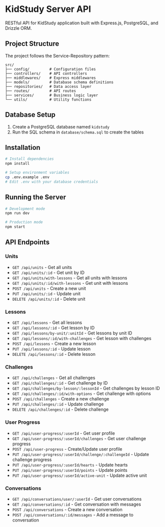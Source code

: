 # KidStudy Server API

RESTful API for KidStudy application built with Express.js, PostgreSQL, and Drizzle ORM.

## Project Structure

The project follows the Service-Repository pattern:

```
src/
├── config/         # Configuration files
├── controllers/    # API controllers
├── middlewares/    # Express middlewares
├── models/         # Database schema definitions
├── repositories/   # Data access layer
├── routes/         # API routes
├── services/       # Business logic layer
└── utils/          # Utility functions
```

## Database Setup

1. Create a PostgreSQL database named `kidstudy`
2. Run the SQL schema in `database/schema.sql` to create the tables

## Installation

```bash
# Install dependencies
npm install

# Setup environment variables
cp .env.example .env
# Edit .env with your database credentials
```

## Running the Server

```bash
# Development mode
npm run dev

# Production mode
npm start
```

## API Endpoints

### Units

- `GET /api/units` - Get all units
- `GET /api/units/:id` - Get unit by ID
- `GET /api/units/with-lessons` - Get all units with lessons
- `GET /api/units/:id/with-lessons` - Get unit with lessons
- `POST /api/units` - Create a new unit
- `PUT /api/units/:id` - Update unit
- `DELETE /api/units/:id` - Delete unit

### Lessons

- `GET /api/lessons` - Get all lessons
- `GET /api/lessons/:id` - Get lesson by ID
- `GET /api/lessons/by-unit/:unitId` - Get lessons by unit ID
- `GET /api/lessons/:id/with-challenges` - Get lesson with challenges
- `POST /api/lessons` - Create a new lesson
- `PUT /api/lessons/:id` - Update lesson
- `DELETE /api/lessons/:id` - Delete lesson

### Challenges

- `GET /api/challenges` - Get all challenges
- `GET /api/challenges/:id` - Get challenge by ID
- `GET /api/challenges/by-lesson/:lessonId` - Get challenges by lesson ID
- `GET /api/challenges/:id/with-options` - Get challenge with options
- `POST /api/challenges` - Create a new challenge
- `PUT /api/challenges/:id` - Update challenge
- `DELETE /api/challenges/:id` - Delete challenge

### User Progress

- `GET /api/user-progress/:userId` - Get user profile
- `GET /api/user-progress/:userId/challenges` - Get user challenge progress
- `POST /api/user-progress` - Create/Update user profile
- `PUT /api/user-progress/:userId/challenge/:challengeId` - Update challenge progress
- `PUT /api/user-progress/:userId/hearts` - Update hearts
- `PUT /api/user-progress/:userId/points` - Update points
- `PUT /api/user-progress/:userId/active-unit` - Update active unit

### Conversations

- `GET /api/conversations/user/:userId` - Get user conversations
- `GET /api/conversations/:id` - Get conversation with messages
- `POST /api/conversations` - Create a new conversation
- `POST /api/conversations/:id/messages` - Add a message to conversation
